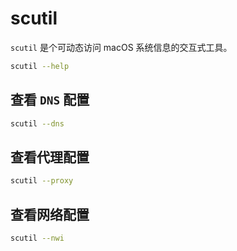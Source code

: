 # scutil

`scutil` 是个可动态访问 macOS 系统信息的交互式工具。

```bash
scutil --help
```

## 查看 `DNS` 配置

```bash
scutil --dns
```

## 查看代理配置

```bash
scutil --proxy
```

## 查看网络配置

```bash
scutil --nwi
```
